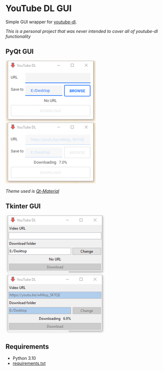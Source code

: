 # YouTube DL GUI

Simple GUI wrapper for [youtube-dl](https://github.com/ytdl-org/youtube-dl).

*This is a personal project that was never intended to cover all of youtube-dl 
functionality*

## PyQt GUI

![](demo_img/python%2020221501_081540.png)
![](demo_img/python%2020221601_081624.png)

*Theme used is [Qt-Material](https://github.com/UN-GCPDS/qt-material)*

## Tkinter GUI

![](demo_img/python%2020223801_083837.png)
![](demo_img/python%2020223801_083852.png)

## Requirements
 * Python 3.10
 * [requirements.txt](requirements.txt)